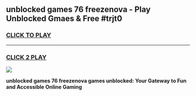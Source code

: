 
## unblocked games 76 freezenova - Play Unblocked Gmaes & Free #trjt0
<h3>
<a href="https://premium.freeplayer.one?title=unblocked_games_76_freezenova&ref=03M">CLICK TO PLAY</a></h3>
<hr>

<h3>
<a href="https://premium.freeplayer.one?title=unblocked_games_76_freezenova&ref=03M">CLICK 2 PLAY</a>
  
</h3>

<a href="https://premium.freeplayer.one?title=unblocked_games_76_freezenova&ref=03M"><img src="https://clearcache.store/games.png"></a>


**unblocked games 76 freezenova games unblocked: Your Gateway to Fun and Accessible Online Gaming**
